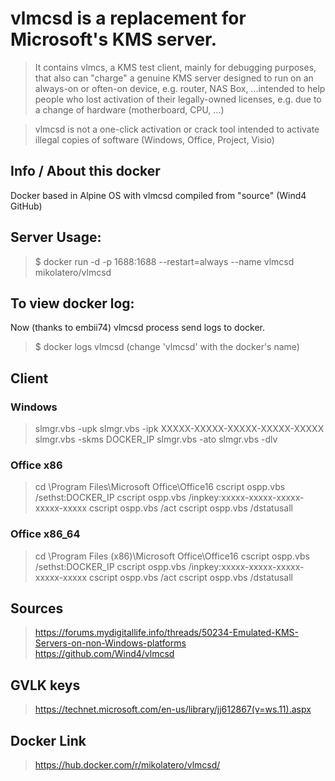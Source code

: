 # vlmcsd is a replacement for Microsoft's KMS server.

> It contains vlmcs, a KMS test client, mainly for debugging purposes, that also can "charge" a genuine KMS server
designed to run on an always-on or often-on device, e.g. router, NAS Box, ...intended to help people who lost activation of their legally-owned licenses, e.g. due to a change of hardware (motherboard, CPU, ...)

> vlmcsd is not a one-click activation or crack tool intended to activate illegal copies of software (Windows, Office, Project, Visio)

## Info / About this docker
Docker based in Alpine OS with vlmcsd compiled from "source" (Wind4 GitHub)

## Server Usage:
> $ docker run -d -p 1688:1688 --restart=always --name vlmcsd mikolatero/vlmcsd

## To view docker log:
Now (thanks to embii74) vlmcsd process send logs to docker.
> $ docker logs vlmcsd (change 'vlmcsd' with the docker's name)

## Client
### Windows
>slmgr.vbs -upk
>slmgr.vbs -ipk XXXXX-XXXXX-XXXXX-XXXXX-XXXXX
>slmgr.vbs -skms DOCKER_IP
>slmgr.vbs -ato
>slmgr.vbs -dlv

### Office x86
>cd \Program Files\Microsoft Office\Office16
>cscript ospp.vbs /sethst:DOCKER_IP
>cscript ospp.vbs /inpkey:xxxxx-xxxxx-xxxxx-xxxxx-xxxxx
>cscript ospp.vbs /act
>cscript ospp.vbs /dstatusall

### Office x86_64
>cd \Program Files (x86)\Microsoft Office\Office16
>cscript ospp.vbs /sethst:DOCKER_IP
>cscript ospp.vbs /inpkey:xxxxx-xxxxx-xxxxx-xxxxx-xxxxx
>cscript ospp.vbs /act
>cscript ospp.vbs /dstatusall

## Sources
> https://forums.mydigitallife.info/threads/50234-Emulated-KMS-Servers-on-non-Windows-platforms
https://github.com/Wind4/vlmcsd

## GVLK keys
> https://technet.microsoft.com/en-us/library/jj612867(v=ws.11).aspx

## Docker Link
> https://hub.docker.com/r/mikolatero/vlmcsd/
